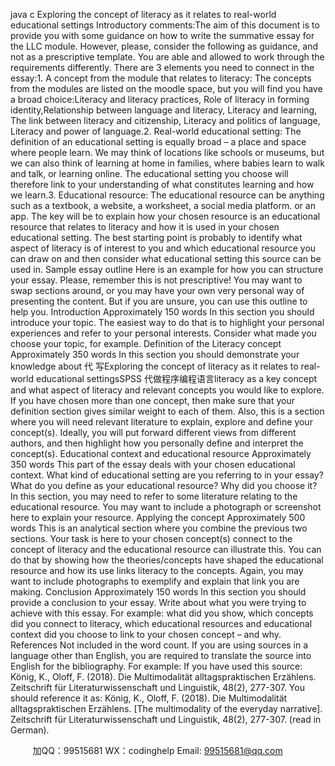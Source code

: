 java c
Exploring the concept of literacy as it relates to real-world educational settings
Introductory comments:The aim of this document is to provide you with some guidance on how to write the summative essay for the LLC module. However, please, consider the following as guidance, and not as a prescriptive template. You are able and allowed to work through the requirements differently.
There are 3 elements you need to connect in the essay:1.   A concept from the module that relates to literacy: The concepts from the modules are listed on the moodle space, but you will find you have a broad choice:Literacy and literacy practices, Role of literacy in forming identity,Relationship between language and literacy, Literacy and learning, The link between literacy and citizenship, Literacy and politics of language, Literacy and power of language.2.   Real-world educational setting:   The definition of an educational setting is equally broad – a place and space where people learn. We may think of locations like schools or museums, but we can also think of learning at home in families, where babies learn to walk and talk, or learning online. The educational setting you choose will therefore link to your understanding of what constitutes learning and how we learn.3.   Educational resource:   The educational resource can be anything such as a textbook, a website, a worksheet, a social media platform. or an app.    The key will be to explain how your chosen resource is an educational resource that relates to literacy and how it is used in your chosen educational setting.
The best starting point is probably to identify what aspect of literacy is of interest to you and which educational resource you can draw on and then consider what educational setting this source can be used in.
Sample essay outline
Here is an example for how you can structure your essay.
Please, remember this is not prescriptive! You may want to swap sections around, or you may have your own very personal way of presenting the content.
But if you are unsure, you can use this outline to help you.
Introduction
Approximately 150 words
In this section you should introduce your topic.
The easiest way to do that is to highlight your personal experiences and refer to your personal interests. Consider what made you choose your topic, for example.
Definition of the Literacy concept
Approximately 350 words
In this section you should demonstrate your knowledge about 代 写Exploring the concept of literacy as it relates to real-world educational settingsSPSS
代做程序编程语言literacy as a key concept and what aspect of literacy and relevant concepts you would like to explore. If you have chosen more than one concept, then make sure that your definition section gives similar weight to each of them.
Also, this is a section where you will need relevant literature to explain, explore and define your concept(s). Ideally, you will put forward different views from different authors, and then highlight how you personally define and interpret the concept(s).
Educational context and educational resource
Approximately 350 words
This part of the essay deals with your chosen educational context. What kind of educational setting are you referring to in your essay? What do you define as your educational resource? Why did you choose it? In this section, you may need to refer to some literature relating to the educational resource. You may want to include a photograph or screenshot here to explain your resource.
Applying the concept
Approximately 500 words
This is an analytical section where you combine the previous two sections. Your task is here to your chosen concept(s) connect to the concept of literacy and the educational resource can illustrate this. You can do that by showing how the theories/concepts have shaped the educational resource and how its use links literacy to the concepts. Again, you may want to include photographs to exemplify and explain that link you are making.
Conclusion
Approximately 150 words
In this section you should provide a conclusion to your essay.
Write about what you were trying to achieve with this essay. For example: what did you show, which concepts did you connect to literacy, which educational resources and educational context did you choose to link to your chosen concept – and why.
References
Not included in the word count.
If you are using sources in a language other than English, you are required to translate the source into English for the bibliography.
For example:
If you have used this source:
König, K.,  Oloff, F. (2018). Die Multimodalität alltagspraktischen Erzählens.   Zeitschrift für Literaturwissenschaft und Linguistik,   48(2), 277-307.
You should reference it as:
König, K.,  Oloff, F. (2018). Die Multimodalität alltagspraktischen Erzählens. [The multimodality of the everyday narrative].   Zeitschrift für Literaturwissenschaft und Linguistik,   48(2), 277-307. (read in German).



         
加QQ：99515681  WX：codinghelp  Email: 99515681@qq.com
